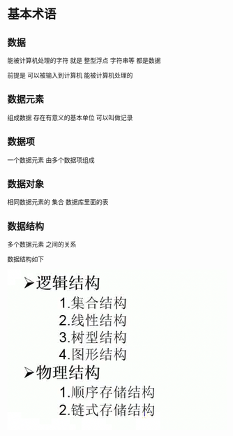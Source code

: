 # 基本术语

## 数据

能被计算机处理的字符 就是 整型浮点 字符串等 都是数据

前提是 可以被输入到计算机 能被计算机处理的

## 数据元素

组成数据 存在有意义的基本单位 可以叫做记录

## 数据项

一个数据元素 由多个数据项组成

## 数据对象

相同数据元素的 集合 数据库里面的表

## 数据结构

多个数据元素 之间的关系

数据结构如下

![image-20250323211428842](https://raw.githubusercontent.com/Xioaruan912/pic/main/image-20250323211428842.png)